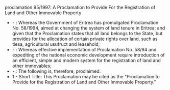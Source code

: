 proclamation 95&#x2F;1997: A Proclamation to Provide For the Registration of Land and Other Immovable Property

<ul>
			<li> - : Whereas the Government of Eritrea has promulgated Proclamation No. 58&#x2F;1994, aimed at changing the system of land tenure in Eritrea; and given that the Proclamation states that all land belongs to the State, but provides for the allocation of certain private rights over land, such as tiesa, agricultural usufruct and leasehold;<ul>
			</ul></li>			<li> - : Whereas effective implementation of Proclamation No. 58&#x2F;94 and expediting of  the national economic development require introduction of an efficient, simple and modern system for the registration of land and other immovables;<ul>
			</ul></li>			<li> - : The following is, therefore, proclaimed.<ul>
			</ul></li>			<li>1 - Short Title: This Proclamation may be cited as the &quot;Proclamation to Provide for the Registration of Land and Other Immovable Property.&quot;<ul>
			</ul></li></ul>
